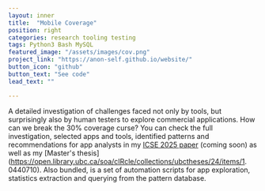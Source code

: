 ```yaml
---
layout: inner
title:  "Mobile Coverage"
position: right
categories: research tooling testing
tags: Python3 Bash MySQL
featured_image: "/assets/images/cov.png"
project_link: "https://anon-self.github.io/website/"
button_icon: "github"
button_text: "See code"
lead_text: ""

---
```


A detailed investigation of challenges faced not only by tools, but surprisingly also by human testers to explore commercial applications. 
How can we break the 30% coverage curse? You can check the full investigation, selected apps and tools, identified patterns and recommendations for app analysts in my [ICSE 2025 paper]() (coming soon) as well as my [Master's thesis](https://open.library.ubc.ca/soa/cIRcle/collections/ubctheses/24/items/1. 0440710). 
Also bundled, is a set of automation scripts for app exploration, statistics extraction and querying from the pattern database.

<!-- maybe put graph from fse presentation -->